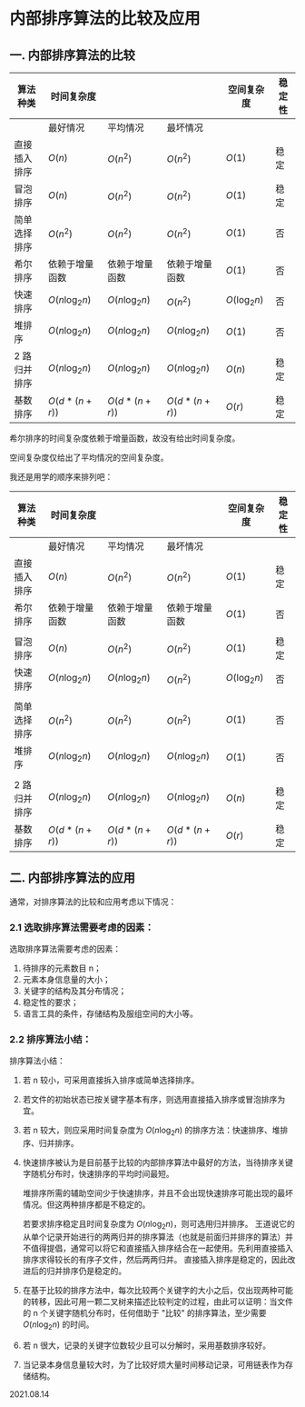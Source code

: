 # 内部排序算法的比较及应用

## 一. 内部排序算法的比较

| 算法种类     | 时间复杂度     |                |                | 空间复杂度    | 稳定性 |
| ------------ | -------------- | -------------- | -------------- | ------------- | ------ |
|              | 最好情况       | 平均情况       | 最坏情况       |               |        |
| 直接插入排序 | $O(n)$         | $O(n^2)$       | $O(n^2)$       | $O(1)$        | 稳定   |
| 冒泡排序     | $O(n)$         | $O(n^2)$       | $O(n^2)$       | $O(1)$        | 稳定   |
| 简单选择排序 | $O(n^2)$       | $O(n^2)$       | $O(n^2)$       | $O(1)$        | 否     |
| 希尔排序     | 依赖于增量函数 | 依赖于增量函数 | 依赖于增量函数 | $O(1)$        | 否     |
| 快速排序     | $O(n\log_2 n)$ | $O(n\log_2 n)$ | $O(n^2)$       | $O(\log_2 n)$ | 否     |
| 堆排序       | $O(n\log_2 n)$ | $O(n\log_2 n)$ | $O(n\log_2 n)$ | $O(1)$        | 否     |
| 2 路归并排序 | $O(n\log_2 n)$ | $O(n\log_2 n)$ | $O(n\log_2 n)$ | $O(n)$        | 稳定   |
| 基数排序     | $O(d*(n+r))$   | $O(d*(n+r))$   | $O(d*(n+r))$​   | $O(r)$        | 稳定   |

希尔排序的时间复杂度依赖于增量函数，故没有给出时间复杂度。

空间复杂度仅给出了平均情况的空间复杂度。

我还是用学的顺序来排列吧：

| 算法种类     | 时间复杂度     |                |                | 空间复杂度    | 稳定性 |
| ------------ | -------------- | -------------- | -------------- | ------------- | ------ |
|              | 最好情况       | 平均情况       | 最坏情况       |               |        |
| 直接插入排序 | $O(n)$         | $O(n^2)$       | $O(n^2)$       | $O(1)$        | 稳定   |
| 希尔排序     | 依赖于增量函数 | 依赖于增量函数 | 依赖于增量函数 | $O(1)$        | 否     |
|              |                |                |                |               |        |
| 冒泡排序     | $O(n)$         | $O(n^2)$       | $O(n^2)$       | $O(1)$        | 稳定   |
| 快速排序     | $O(n\log_2 n)$ | $O(n\log_2 n)$ | $O(n^2)$       | $O(\log_2 n)$ | 否     |
|              |                |                |                |               |        |
| 简单选择排序 | $O(n^2)$       | $O(n^2)$       | $O(n^2)$       | $O(1)$        | 否     |
| 堆排序       | $O(n\log_2 n)$ | $O(n\log_2 n)$ | $O(n\log_2 n)$ | $O(1)$        | 否     |
|              |                |                |                |               |        |
| 2 路归并排序 | $O(n\log_2 n)$ | $O(n\log_2 n)$ | $O(n\log_2 n)$ | $O(n)$        | 稳定   |
| 基数排序     | $O(d*(n+r))$   | $O(d*(n+r))$   | $O(d*(n+r))$​   | $O(r)$        | 稳定   |

## 二. 内部排序算法的应用

通常，对排序算法的比较和应用考虑以下情况：

### 2.1 选取排序算法需要考虑的因素：

选取排序算法需要考虑的因素：

1. 待排序的元素数目 n；
2. 元素本身信息量的大小；
3. 关键字的结构及其分布情况；
4. 稳定性的要求；
5. 语言工具的条件，存储结构及服组空间的大小等。

### 2.2 排序算法小结：

排序算法小结：

1. 若 n 较小，可采用直接拆入排序或简单选择排序。

2. 若文件的初始状态已按关键字基本有序，则选用直接插入排序或冒泡排序为宜。

3. 若 n 较大，则应采用时间复杂度为 $O(n\log_2 n)$ 的排序方法：快速排序、堆排序、归并排序。

4. 快速排序被认为是目前基于比较的内部排序算法中最好的方法，当待排序关键字随机分布时，快速排序的平均时间最短。

   堆排序所需的辅助空间少于快速排序，并且不会出现快速排序可能出现的最坏情况。但这两种排序都是不稳定的。

   若要求排序稳定且时间复杂度为 $O(n\log_2 n)$​ ，则可选用归并排序。
   王道说它的从单个记录开始进行的两两归并的排序算法（也就是前面归并排序的算法）并不值得提倡，通常可以将它和直接插入排序结合在一起使用。先利用直接插入排序求得较长的有序子文件，然后两两归并。
   直接插入排序是稳定的，因此改进后的归并排序仍是稳定的。

5. 在基于比较的排序方法中，每次比较两个关键字的大小之后，仅出现两种可能的转移，因此可用一颗二叉树来描述比较判定的过程，由此可以证明：当文件的 n 个关键字随机分布时，任何借助于 "比较" 的排序算法，至少需要 $O(n\log_2 n)$ 的时间。

6. 若 n 很大，记录的关键字位数较少且可以分解时，采用基数排序较好。

7. 当记录本身信息量较大时，为了比较好烦大量时间移动记录，可用链表作为存储结构。

2021.08.14
